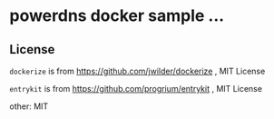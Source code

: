 # powerdns docker sample ...

## License

`dockerize` is from https://github.com/jwilder/dockerize , MIT License

`entrykit` is from https://github.com/progrium/entrykit , MIT License

other: MIT

